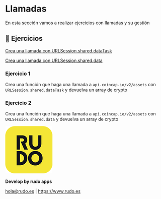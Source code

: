 # Llamadas
En esta sección vamos a realizar ejercicios con llamadas y su gestión

## 📝 Ejercicios
[Crea una llamada con URLSession.shared.dataTask](#Ejercicio-1)

[Crea una llamada con URLSession.shared.data](#Ejercicio-2)


### Ejercicio 1

Crea una función que haga una llamada a `api.coincap.io/v2/assets` con `URLSession.shared.dataTask` y devuelva un array de crypto 

### Ejercicio 2

Crea una función que haga una llamada a `api.coincap.io/v2/assets` con `URLSession.shared.data` y devuelva un array de crypto 

![Rudo](../README/rudo.png)

**Develop by rudo apps**

hola@rudo.es | https://www.rudo.es